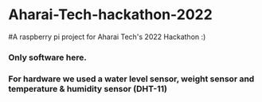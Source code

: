 # Aharai-Tech-hackathon-2022
#A raspberry pi project for Aharai Tech's 2022 Hackathon :)
### Only software here.
### For hardware we used a water level sensor, weight sensor and temperature & humidity sensor (DHT-11)
